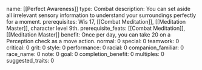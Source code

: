 name: [[Perfect Awareness]]
type: Combat
description: You can set aside all irrelevant sensory information to understand your surroundings perfectly for a moment.
prerequisites: Wis 17, [[Combat Meditation]], [[Meditation Master]], character level 9th.
prerequisite_feats: [[Combat Meditation]], [[Meditation Master]]
benefit: Once per day, you can take 20 on a Perception check as a move action.
normal: 0
special: 0
teamwork: 0
critical: 0
grit: 0
style: 0
performance: 0
racial: 0
companion_familiar: 0
race_name: 0
note: 0
goal: 0
completion_benefit: 0
multiples: 0
suggested_traits: 0

